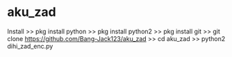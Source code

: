 # aku_zad
Install >> pkg install python >> pkg install python2 >> pkg install git >> git clone https://github.com/Bang-Jack123/aku_zad >> cd aku_zad >> python2 dihi_zad_enc.py
